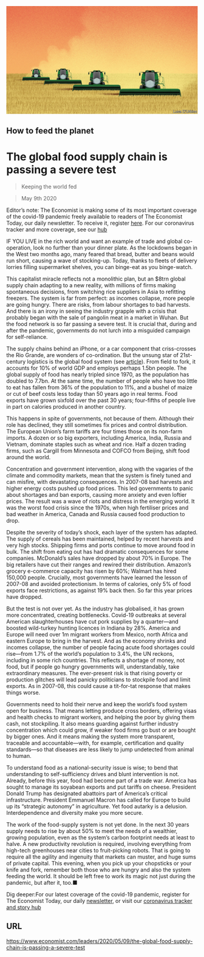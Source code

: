 ![](./images/20200509_LDD002_0.jpg)

## How to feed the planet

# The global food supply chain is passing a severe test

> Keeping the world fed

> May 9th 2020

Editor’s note: The Economist is making some of its most important coverage of the covid-19 pandemic freely available to readers of The Economist Today, our daily newsletter. To receive it, register [here](https://www.economist.com//newslettersignup). For our coronavirus tracker and more coverage, see our [hub](https://www.economist.com//coronavirus)

IF YOU LIVE in the rich world and want an example of trade and global co-operation, look no further than your dinner plate. As the lockdowns began in the West two months ago, many feared that bread, butter and beans would run short, causing a wave of stocking-up. Today, thanks to fleets of delivery lorries filling supermarket shelves, you can binge-eat as you binge-watch.

This capitalist miracle reflects not a monolithic plan, but an $8trn global supply chain adapting to a new reality, with millions of firms making spontaneous decisions, from switching rice suppliers in Asia to refitting freezers. The system is far from perfect: as incomes collapse, more people are going hungry. There are risks, from labour shortages to bad harvests. And there is an irony in seeing the industry grapple with a crisis that probably began with the sale of pangolin meat in a market in Wuhan. But the food network is so far passing a severe test. It is crucial that, during and after the pandemic, governments do not lurch into a misguided campaign for self-reliance.

The supply chains behind an iPhone, or a car component that criss-crosses the Rio Grande, are wonders of co-ordination. But the unsung star of 21st-century logistics is the global food system (see [article](https://www.economist.com//briefing/2020/05/09/the-worlds-food-system-has-so-far-weathered-the-challenge-of-covid-19)). From field to fork, it accounts for 10% of world GDP and employs perhaps 1.5bn people. The global supply of food has nearly tripled since 1970, as the population has doubled to 7.7bn. At the same time, the number of people who have too little to eat has fallen from 36% of the population to 11%, and a bushel of maize or cut of beef costs less today than 50 years ago in real terms. Food exports have grown sixfold over the past 30 years; four-fifths of people live in part on calories produced in another country.

This happens in spite of governments, not because of them. Although their role has declined, they still sometimes fix prices and control distribution. The European Union’s farm tariffs are four times those on its non-farm imports. A dozen or so big exporters, including America, India, Russia and Vietnam, dominate staples such as wheat and rice. Half a dozen trading firms, such as Cargill from Minnesota and COFCO from Beijing, shift food around the world.



Concentration and government intervention, along with the vagaries of the climate and commodity markets, mean that the system is finely tuned and can misfire, with devastating consequences. In 2007-08 bad harvests and higher energy costs pushed up food prices. This led governments to panic about shortages and ban exports, causing more anxiety and even loftier prices. The result was a wave of riots and distress in the emerging world. It was the worst food crisis since the 1970s, when high fertiliser prices and bad weather in America, Canada and Russia caused food production to drop.

Despite the severity of today’s shock, each layer of the system has adapted. The supply of cereals has been maintained, helped by recent harvests and very high stocks. Shipping firms and ports continue to move around food in bulk. The shift from eating out has had dramatic consequences for some companies. McDonald’s sales have dropped by about 70% in Europe. The big retailers have cut their ranges and rewired their distribution. Amazon’s grocery e-commerce capacity has risen by 60%; Walmart has hired 150,000 people. Crucially, most governments have learned the lesson of 2007-08 and avoided protectionism. In terms of calories, only 5% of food exports face restrictions, as against 19% back then. So far this year prices have dropped.

But the test is not over yet. As the industry has globalised, it has grown more concentrated, creating bottlenecks. Covid-19 outbreaks at several American slaughterhouses have cut pork supplies by a quarter—and boosted wild-turkey hunting licences in Indiana by 28%. America and Europe will need over 1m migrant workers from Mexico, north Africa and eastern Europe to bring in the harvest. And as the economy shrinks and incomes collapse, the number of people facing acute food shortages could rise—from 1.7% of the world’s population to 3.4%, the UN reckons, including in some rich countries. This reflects a shortage of money, not food, but if people go hungry governments will, understandably, take extraordinary measures. The ever-present risk is that rising poverty or production glitches will lead panicky politicians to stockpile food and limit exports. As in 2007-08, this could cause a tit-for-tat response that makes things worse.

Governments need to hold their nerve and keep the world’s food system open for business. That means letting produce cross borders, offering visas and health checks to migrant workers, and helping the poor by giving them cash, not stockpiling. It also means guarding against further industry concentration which could grow, if weaker food firms go bust or are bought by bigger ones. And it means making the system more transparent, traceable and accountable—with, for example, certification and quality standards—so that diseases are less likely to jump undetected from animal to human.

To understand food as a national-security issue is wise; to bend that understanding to self-sufficiency drives and blunt intervention is not. Already, before this year, food had become part of a trade war. America has sought to manage its soyabean exports and put tariffs on cheese. President Donald Trump has designated abattoirs part of America’s critical infrastructure. President Emmanuel Macron has called for Europe to build up its “strategic autonomy” in agriculture. Yet food autarky is a delusion. Interdependence and diversity make you more secure.

The work of the food-supply system is not yet done. In the next 30 years supply needs to rise by about 50% to meet the needs of a wealthier, growing population, even as the system’s carbon footprint needs at least to halve. A new productivity revolution is required, involving everything from high-tech greenhouses near cities to fruit-picking robots. That is going to require all the agility and ingenuity that markets can muster, and huge sums of private capital. This evening, when you pick up your chopsticks or your knife and fork, remember both those who are hungry and also the system feeding the world. It should be left free to work its magic not just during the pandemic, but after it, too.■

Dig deeper:For our latest coverage of the covid-19 pandemic, register for The Economist Today, our daily [newsletter](https://www.economist.com//newslettersignup), or visit our [coronavirus tracker and story hub](https://www.economist.com//coronavirus)

## URL

https://www.economist.com/leaders/2020/05/09/the-global-food-supply-chain-is-passing-a-severe-test
